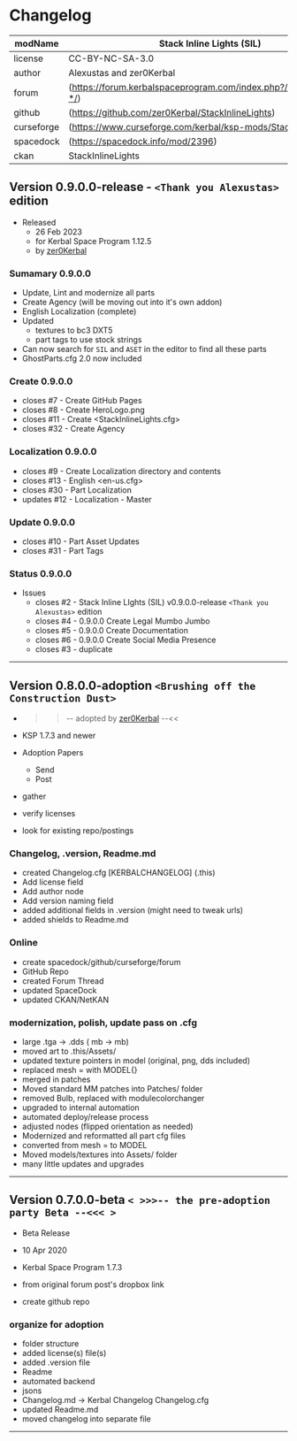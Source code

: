 # Changelog  
  
| modName    | Stack Inline Lights (SIL)                                         |
| ---------- | ----------------------------------------------------------------- |
| license    | CC-BY-NC-SA-3.0                                                   |
| author     | Alexustas and zer0Kerbal                                          |
| forum      | (https://forum.kerbalspaceprogram.com/index.php?/topic/202945-*/) |
| github     | (https://github.com/zer0Kerbal/StackInlineLights)                 |
| curseforge | (https://www.curseforge.com/kerbal/ksp-mods/StackInlineLights)    |
| spacedock  | (https://spacedock.info/mod/2396)                                 |
| ckan       | StackInlineLights                                                 |

## Version 0.9.0.0-release - `<Thank you Alexustas>` edition

* Released
  * 26 Feb 2023
  * for Kerbal Space Program 1.12.5
  * by [zer0Kerbal](https://github.com/zer0Kerbal)

### Sumamary 0.9.0.0

* Update, Lint and modernize all parts
* Create Agency (will be moving out into it's own addon)
* English Localization (complete)
* Updated
  * textures to bc3 DXT5
  * part tags to use stock strings
* Can now search for `SIL` and `ASET` in the editor to find all these parts
* GhostParts.cfg 2.0 now included

### Create 0.9.0.0

* closes #7 - Create GitHub Pages
* closes #8 - Create HeroLogo.png
* closes #11 - Create <StackInlineLights.cfg>
* closes #32 - Create Agency

### Localization 0.9.0.0

* closes #9 - Create Localization directory and contents
* closes #13 - English <en-us.cfg>
* closes #30 - Part Localization
* updates #12 - Localization - Master

### Update  0.9.0.0

* closes #10 - Part Asset Updates
* closes #31 - Part Tags

### Status 0.9.0.0

* Issues
  * closes #2 - Stack Inline LIghts (SIL) v0.9.0.0-release `<Thank you Alexustas>` edition
  * closes #4 - 0.9.0.0 Create Legal Mumbo Jumbo
  * closes #5 - 0.9.0.0 Create Documentation
  * closes #6 - 0.9.0.0 Create Social Media Presence
  * closes #3 - duplicate


---

## Version 0.8.0.0-adoption `<Brushing off the Construction Dust>`

* >>-- adopted by [zer0Kerbal](https:github.com/zer0Kerbal) --<<

* KSP 1.7.3 and newer
* Adoption Papers
  * Send
  * Post
* gather
* verify licenses
* look for existing repo/postings

### Changelog, .version, Readme.md

* created Changelog.cfg [KERBALCHANGELOG] (.this)
* Add license field
* Add author node
* Add version naming field
* added additional fields in .version (might need to tweak urls)
* added shields to Readme.md

### Online

* create spacedock/github/curseforge/forum
* GitHub Repo
* created Forum Thread
* updated SpaceDock
* updated CKAN/NetKAN

### modernization, polish, update pass on .cfg

* large .tga -> .dds ( mb ->  mb)
* moved art to .this/Assets/
* updated texture pointers in model (original, png, dds included)
* replaced mesh = with MODEL{}
* merged in patches
* Moved standard MM patches into Patches/ folder
* removed Bulb, replaced with modulecolorchanger
* upgraded to internal automation
* automated deploy/release process
* adjusted nodes (flipped orientation as needed)
* Modernized and reformatted all part cfg files
* converted from mesh = to MODEL
* Moved models/textures into Assets/ folder
* many little updates and upgrades

---

## Version 0.7.0.0-beta `< >>>-- the pre-adoption party Beta --<<< >`

* Beta Release
* 10 Apr 2020
* Kerbal Space Program 1.7.3

* from original forum post's dropbox link
* create github repo

### organize for adoption

* folder structure
* added license(s) file(s)
* added .version file
* Readme
* automated backend
* jsons
* Changelog.md -> Kerbal Changelog Changelog.cfg
* updated Readme.md
* moved changelog into separate file

---